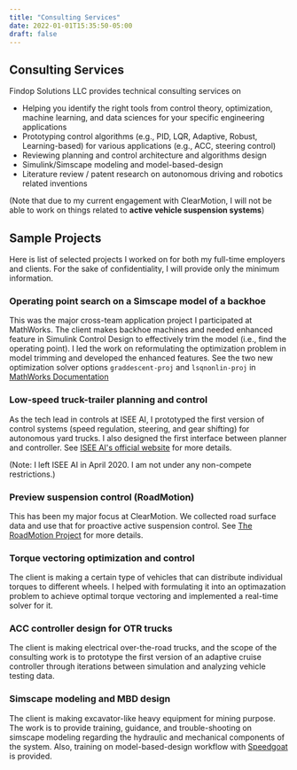 ```yaml
---
title: "Consulting Services"
date: 2022-01-01T15:35:50-05:00
draft: false
---
```


## Consulting Services
Findop Solutions LLC provides technical consulting services on

* Helping you identify the right tools from control theory, optimization, machine learning, and data sciences for your specific engineering applications
* Prototyping control algorithms 
(e.g., PID, LQR, Adaptive, Robust, Learning-based) for various applications (e.g., ACC, steering control)
* Reviewing planning and control architecture and algorithms design
* Simulink/Simscape modeling and model-based-design
* Literature review / patent research on autonomous driving and robotics related inventions

(Note that due to my current engagement with ClearMotion, I will not be able to work on things related to **active vehicle suspension systems**)


## Sample Projects
Here is list of selected projects I worked on for both my full-time employers and clients. For the sake of confidentiality, I will provide only the minimum information.

### Operating point search on a Simscape model of a backhoe
This was the major cross-team application project I participated at MathWorks. The client makes backhoe machines and needed enhanced feature in Simulink Control Design to effectively trim the model (i.e., find the operating point). I led the work on reformulating the optimization problem in model trimming and developed the enhanced features. See the two new optimization solver options ```graddescent-proj``` and ```lsqnonlin-proj``` in [MathWorks Documentation](https://www.mathworks.com/help/slcontrol/ug/findopoptions.html)

### Low-speed truck-trailer planning and control
As the tech lead in controls at ISEE AI, I prototyped the first version of control systems (speed regulation, steering, and gear shifting) for autonomous yard trucks. I also designed the first interface between planner and controller. See [ISEE AI's official website](https://www.isee.ai) for more details.

(Note: I left ISEE AI in April 2020. I am not under any non-compete restrictions.)

### Preview suspension control (RoadMotion)
This has been my major focus at ClearMotion. We collected road surface data and use that for proactive active suspension control. See [The RoadMotion Project](https://www.clearmotion.com/roadmotion/) for more details.

### Torque vectoring optimization and control
The client is making a certain type of vehicles that can distribute individual torques to different wheels. I helped with formulating it into an optimazation problem to achieve optimal torque vectoring and implemented a real-time solver for it.

### ACC controller design for OTR trucks
The client is making electrical over-the-road trucks, and the scope of the consulting work is to prototype the first version of an adaptive cruise controller through iterations between simulation and analyzing vehicle testing data.

### Simscape modeling and MBD design
The client is making excavator-like heavy equipment for mining purpose. The work is to provide training, guidance, and trouble-shooting on simscape modeling regarding the hydraulic and mechanical components of the system. Also, training on model-based-design workflow with [Speedgoat](https://www.speedgoat.com) is provided.